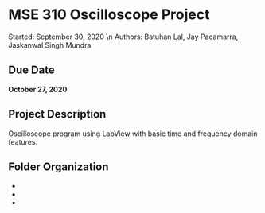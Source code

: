 # MSE 310 Oscilloscope Project
Started: September 30, 2020  \n
Authors: Batuhan Lal, Jay Pacamarra, Jaskanwal Singh Mundra

## Due Date
<b>October 27, 2020</b>

## Project Description
Oscilloscope program using LabView with basic time and frequency domain features. 

## Folder Organization
* 
* 
*
